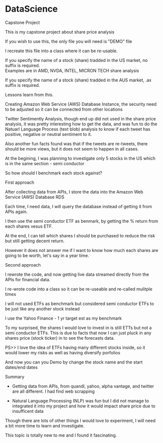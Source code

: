 # DataScience
Capstone Project

This is my capstone project about share price analysis

If you wish to use this, the only file you will need is "DEMO" file

I recreate this file into a class where it can be re-usable.

If you specify the name of a stock (share) tradded in the US market, no suffix is required.  
Examples are in AMD, NVDA, INTEL, MICRON TECH share analysis

If you specify the name of a stock (share) tradded in the AUS market, .ax suffix is required.


Lessons learn from this.

Creating Amazon Web Service (AWS) Database Instance, the security need to be adjusted so it can be connected from other locations

Twitter Sentimently Analysis, though end up did not used in the share price analysis, it was pretty interesting how to get the data, 
and was fun to do the Natuarl Language Process (text blob) analysis to know if each tweet has positive, negative or neutral sentiment to it.

Also another fun facts found was that if the tweets are re-tweets, there should be more views, but it does not seem to happen in all cases.

At the begining, I was planning to investigate only 5 stocks in the US which is in the same section - semi conductor

So how should I benchmark each stock against?  

First approach

After collecting data from APIs, I store the data into the Amazon Web Service (AWS) Database RDS

Each time, I need data, I will query the database instead of getting it from APIs again.

I then use the semi conductor ETF as benmark, by getting the % return from each shares vesus ETF.

At the end, I can tell which shares I should be purchased to reduce the risk but still getting decent return.

However it does not answer me if I want to know how much each shares are going to be worth, let's say in a year time.


Second approach

I rewrote the code, and now getting live data streamed directly from the APIs for financial data.

I re-wrote code into a class so it can be re-useable and re-called mulitple times

I will not used ETFs as benchmark but considered semi conductor ETFs to be just like any another stock instead

I use the Yahoo Finance - 1 yr target est as my benchmark

To my surprised, the shares I would love to invest in is still ETTs but not a semi conductor ETFs.
This is due to facts that now I can just pluck in any shares price (stock ticker) in to see the forecasts data.

PS>> I love the idea of ETFs having many different stocks inside, so it would lower my risks as well as having diversify porfolios

And now you can you Demo by change the stock name and the start dates/end dates


Summary

* Getting data from APIs, from quandl, yahoo, alpha vantage, and twitter are all different.  I had find web scrapping

* Natural Language Processing (NLP) was fun but I did not manage to integrated it into my project and how it would impact share price due to insufficent data


Though there are lots of other things I would love to experiment, I will need a bit more time to learn and investigate.

This topic is totally new to me and I found it fascinating.



